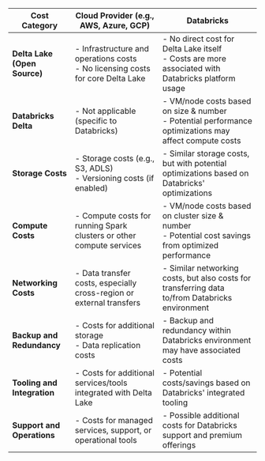 | Cost Category           | Cloud Provider (e.g., AWS, Azure, GCP)               | Databricks                                        |
|-------------------------|-----------------------------------------------------|---------------------------------------------------|
| **Delta Lake (Open Source)** | - Infrastructure and operations costs<br>- No licensing costs for core Delta Lake  | - No direct cost for Delta Lake itself<br>- Costs are more associated with Databricks platform usage |
| **Databricks Delta**    | - Not applicable (specific to Databricks)           | - VM/node costs based on size & number<br>- Potential performance optimizations may affect compute costs |
| **Storage Costs**       | - Storage costs (e.g., S3, ADLS)<br>- Versioning costs (if enabled) | - Similar storage costs, but with potential optimizations based on Databricks' optimizations |
| **Compute Costs**       | - Compute costs for running Spark clusters or other compute services | - VM/node costs based on cluster size & number<br>- Potential cost savings from optimized performance |
| **Networking Costs**    | - Data transfer costs, especially cross-region or external transfers | - Similar networking costs, but also costs for transferring data to/from Databricks environment |
| **Backup and Redundancy** | - Costs for additional storage<br>- Data replication costs | - Backup and redundancy within Databricks environment may have associated costs |
| **Tooling and Integration** | - Costs for additional services/tools integrated with Delta Lake | - Potential costs/savings based on Databricks' integrated tooling |
| **Support and Operations** | - Costs for managed services, support, or operational tools | - Possible additional costs for Databricks support and premium offerings |

